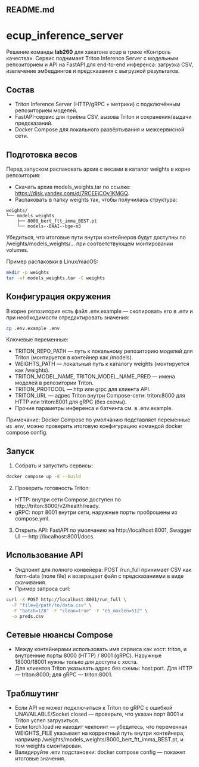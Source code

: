 ## README.md

# ecup_inference_server

Решение команды **lab260** для хакатона ecup в треке «Контроль качества». Сервис поднимает Triton Inference Server с модельным репозиторием и API на FastAPI для end-to-end инференса: загрузка CSV, извлечение эмбеддингов и предсказания с выгрузкой результатов.

## Состав

- Triton Inference Server (HTTP/gRPC + метрики) с подключённым репозиторием моделей.
- FastAPI-сервис для приёма CSV, вызова Triton и сохранения/выдачи предсказаний.
- Docker Compose для локального развёртывания и межсервисной сети.

## Подготовка весов

Перед запуском распаковать архив с весами в каталог weights в корне репозитория:

- Скачать архив models_weights.tar по ссылке: https://disk.yandex.com/d/7RCEEjCOy1KMGQ.
- Распаковать в папку weights так, чтобы получилась структура:

```
weights/
└── models_weights
    ├── 8000_bert_ftt_imma_BEST.pt
    └── models--BAAI--bge-m3
```

Убедиться, что итоговые пути внутри контейнеров будут доступны по /weights/models_weights/... при соответствующем монтировании volumes.

Пример распаковки в Linux/macOS:
```bash
mkdir -p weights
tar -xf models_weights.tar -C weights
```

## Конфигурация окружения

В корне репозитория есть файл .env.example — скопировать его в .env и при необходимости отредактировать значения:

```bash
cp .env.example .env
```

Ключевые переменные:
- TRITON_REPO_PATH — путь к локальному репозиторию моделей для Triton (монтируется в контейнер как /models).
- WEIGHTS_PATH — локальный путь к каталогу weights (монтируется как /weights).
- TRITON_MODEL_NAME, TRITON_MODEL_NAME_PRED — имена моделей в репозитории Triton.
- TRITON_PROTOCOL — http или grpc для клиента API.
- TRITON_URL — адрес Triton внутри Compose-сети: triton:8000 для HTTP или triton:8001 для gRPC (без схемы).
- Прочие параметры инференса и батчинга см. в .env.example.

Примечание: Docker Compose по умолчанию подставляет переменные из .env, можно проверить итоговую конфигурацию командой docker compose config.

## Запуск

1) Собрать и запустить сервисы:
```bash
docker compose up -d --build
```

2) Проверить готовность Triton:
- HTTP: внутри сети Compose доступен по http://triton:8000/v2/health/ready.
- gRPC: порт 8001 внутри сети, наружные порты проброшены из compose.yml.

3) Открыть API: FastAPI по умолчанию на http://localhost:8001, Swagger UI — http://localhost:8001/docs.

## Использование API

- Эндпоинт для полного конвейера: POST /run_full принимает CSV как form-data (поле file) и возвращает файл с предсказаниями в виде скачивания.
- Пример запроса curl:
```bash
curl -X POST http://localhost:8001/run_full \
  -F "file=@/path/to/data.csv" \
  -F "batch=128" -F "clean=true" -F "e5_maxlen=512" \
  -o preds.csv
```

## Сетевые нюансы Compose

- Между контейнерами использовать имя сервиса как хост: triton, и внутренние порты 8000 (HTTP) / 8001 (gRPC). Наружные 18000/18001 нужны только для доступа с хоста.
- Для клиентов Triton указывать адрес без схемы: host:port. Для HTTP — triton:8000; для gRPC — triton:8001.

## Траблшутинг

- Если API не может подключиться к Triton по gRPC с ошибкой UNAVAILABLE/Socket closed — проверьте, что указан порт 8001 и Triton успел загрузиться.
- Если torch.load не находит чекпоинт — убедитесь, что переменная WEIGHTS_FILE указывает на корректный путь внутри контейнера, например /weights/models_weights/8000_bert_ftt_imma_BEST.pt, и том weights смонтирован.
- Валидируйте .env подстановки: docker compose config — покажет итоговые значения.
